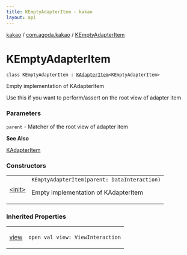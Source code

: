 ```yaml
---
title: KEmptyAdapterItem - kakao
layout: api
---
```


<div class='api-docs-breadcrumbs'><a href="../../index.html">kakao</a> / <a href="../index.html">com.agoda.kakao</a> / <a href=".">KEmptyAdapterItem</a></div>

# KEmptyAdapterItem

<div class="signature"><code><span class="keyword">class </span><span class="identifier">KEmptyAdapterItem</span>&nbsp;<span class="symbol">:</span>&nbsp;<a href="../-k-adapter-item/index.html"><span class="identifier">KAdapterItem</span></a><span class="symbol">&lt;</span><span class="identifier">KEmptyAdapterItem</span><span class="symbol">&gt;</span></code></div>

Empty implementation of KAdapterItem

Use this if you want to perform/assert on the root view of adapter item

### Parameters

<code>parent</code> - Matcher of the root view of adapter item

**See Also**

<a href="../-k-adapter-item/index.html">KAdapterItem</a>

### Constructors

<table class="api-docs-table">
<tbody>
<tr>
<td markdown="1">

<a href="-init-.html">&lt;init&gt;</a>


</td>
<td markdown="1">
<div class="signature"><code><span class="identifier">KEmptyAdapterItem</span><span class="symbol">(</span><span class="parameterName" id="com.agoda.kakao.KEmptyAdapterItem$<init>(android.support.test.espresso.DataInteraction)/parent">parent</span><span class="symbol">:</span>&nbsp;<span class="identifier">DataInteraction</span><span class="symbol">)</span></code></div>

Empty implementation of KAdapterItem


</td>
</tr>
</tbody>
</table>

### Inherited Properties

<table class="api-docs-table">
<tbody>
<tr>
<td markdown="1">

<a href="../-k-adapter-item/view.html">view</a>


</td>
<td markdown="1">
<div class="signature"><code><span class="keyword">open</span> <span class="keyword">val </span><span class="identifier">view</span><span class="symbol">: </span><span class="identifier">ViewInteraction</span></code></div>

</td>
</tr>
</tbody>
</table>
